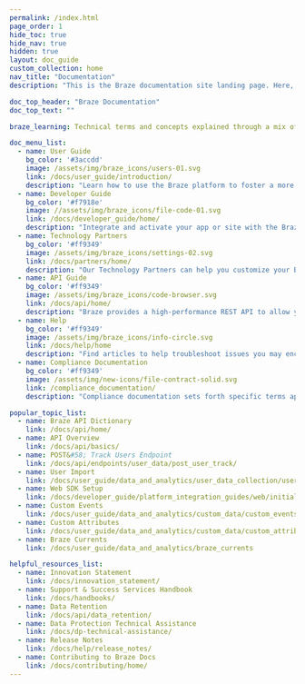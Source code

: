 ```yaml
---
permalink: /index.html
page_order: 1
hide_toc: true
hide_nav: true
hidden: true
layout: doc_guide
custom_collection: home
nav_title: "Documentation"
description: "This is the Braze documentation site landing page. Here, you can find links to the user guide, developer guide, API guide, technology partners documentation, and help articles. You can also find quick links to helpful links and popular articles."

doc_top_header: "Braze Documentation"
doc_top_text: ""

braze_learning: Technical terms and concepts explained through a mix of videos, lessons, and interactive exercises.

doc_menu_list:
  - name: User Guide
    bg_color: '#3accdd'
    image: /assets/img/braze_icons/users-01.svg
    link: /docs/user_guide/introduction/
    description: "Learn how to use the Braze platform to foster a more impactful customer experience."
  - name: Developer Guide
    bg_color: '#f7918e'
    image: //assets/img/braze_icons/file-code-01.svg
    link: /docs/developer_guide/home/
    description: "Integrate and activate your app or site with the Braze SDK."
  - name: Technology Partners
    bg_color: '#ff9349'
    image: /assets/img/braze_icons/settings-02.svg
    link: /docs/partners/home/
    description: "Our Technology Partners can help you customize your Braze experience and customer relationships."
  - name: API Guide
    bg_color: '#ff9349'
    image: /assets/img/braze_icons/code-browser.svg
    link: /docs/api/home/
    description: "Braze provides a high-performance REST API to allow you to track users, send messages, export data, and more."
  - name: Help
    bg_color: '#ff9349'
    image: /assets/img/braze_icons/info-circle.svg
    link: /docs/help/home
    description: "Find articles to help troubleshoot issues you may encounter and learn more about best practices to communicate with your users."
  - name: Compliance Documentation
    bg_color: '#ff9349'
    image: /assets/img/new-icons/file-contract-solid.svg
    link: /compliance_documentation/
    description: "Compliance documentation sets forth specific terms applicable to your purchased product, channel, feature, functionality, or service."

popular_topic_list:
  - name: Braze API Dictionary
    link: /docs/api/home/
  - name: API Overview
    link: /docs/api/basics/
  - name: POST&#58; Track Users Endpoint
    link: /docs/api/endpoints/user_data/post_user_track/
  - name: User Import
    link: /docs/user_guide/data_and_analytics/user_data_collection/user_import/
  - name: Web SDK Setup
    link: /docs/developer_guide/platform_integration_guides/web/initial_sdk_setup/
  - name: Custom Events
    link: /docs/user_guide/data_and_analytics/custom_data/custom_events/
  - name: Custom Attributes
    link: /docs/user_guide/data_and_analytics/custom_data/custom_attributes/
  - name: Braze Currents
    link: /docs/user_guide/data_and_analytics/braze_currents

helpful_resources_list:
  - name: Innovation Statement
    link: /docs/innovation_statement/
  - name: Support & Success Services Handbook
    link: /docs/handbooks/
  - name: Data Retention
    link: /docs/api/data_retention/
  - name: Data Protection Technical Assistance
    link: /docs/dp-technical-assistance/
  - name: Release Notes
    link: /docs/help/release_notes/
  - name: Contributing to Braze Docs
    link: /docs/contributing/home/
---
```

